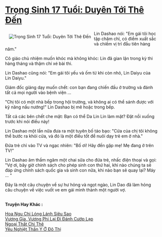 <a href="https://truyentiki.com/trong-sinh-17-tuoi-duyen-toi-the-den.31996/" title="Trọng Sinh 17 Tuổi: Duyên Tới Thê Đến"><h1>Trọng Sinh 17 Tuổi: Duyên Tới Thê Đến</h1></a><div style="display:table"><img align="right" style="float: left; padding: 10px;" src="https://truyentiki.com/a/img/str/src/31996.jpg" alt="Trọng Sinh 17 Tuổi: Duyên Tới Thê Đến">Lin Dashao nói: "Em gái tôi học tập chăm chỉ, có điểm xuất sắc và chiếm vị trí đầu tiên hàng năm." <p></p> Cô giáo chủ nhiệm muốn khóc mà không khóc: Lin đã gian lận trong kỳ thi hàng tháng và thậm chí xé bài thi. <p></p> Lin Dashao cũng nói: "Em gái tôi yếu và ốm từ khi còn nhỏ, Lin Daiyu của Lin Daiyu." <p></p> Giám đốc giảng dạy muốn chết: con bạn đang chiến đấu ở trường và đánh tất cả mọi người vào bệnh viện ... <p></p> "Chị tôi có một nhà bếp trong hội trường, và không ai có thể sánh được với kỹ năng nấu nướng!" Lin Dashao bị mê hoặc trong bếp. <p></p> Tất cả các bên chết che mặt: Bạn có thể Da Lin Lin làm mặt? Đặt nồi xuống trước khi nói điều này! <p></p> Lin Dashao một lần nữa đưa ra một tuyên bố táo bạo: "Cửa của chị tôi không thể bước ra khỏi cửa, và đó là một điều tốt để nuôi dạy trẻ em ở nhà." <p></p> Đứa trẻ chỉ vào TV và ngạc nhiên: "Bố ơi! Hãy đến gặp mẹ! Mẹ đang ở trên TV!" <p></p> Lin Dashao âm thầm ngâm một chai sữa cho đứa trẻ, nhấc điện thoại và gọi: "Vợ ơi, bây giờ chính sách cho phép sinh con thứ hai, khi nào chúng ta sẽ đáp ứng chính sách quốc gia và sinh con nữa, khi nào bạn sẽ quay lại? Máy ... " <p></p> Đây là một câu chuyện về sự hư hỏng và ngọt ngào, Lin Dao đã làm hỏng câu chuyện về việc vuốt ve em gái mình thành một người vợ.</div><p><br><b>Truyện Hay Khác :</b></p><a href="https://truyentiki.com/hoa-ngu-chi-long-lanh-sieu-sao.31995/" alt="Hoa Ngu Chi Lóng Lánh Siêu Sao">Hoa Ngu Chi Lóng Lánh Siêu Sao</a><br/><a href="https://wikitruyen.wordpress.com/2020/06/23/vuong-gia-vuong-phi-lai-di-danh-cuop-lap/" alt="Vương Gia, Vương Phi Lại Đi Đánh Cướp Lạp">Vương Gia, Vương Phi Lại Đi Đánh Cướp Lạp</a><br/><a href="https://truyencv2020.blogspot.com/2020/06/ngoai-that-chi-the.html" alt="Ngoại Thất Chi Thê">Ngoại Thất Chi Thê</a><br/><a href="https://github.com/nownovels/topcv/tree/master/truyenhay/31847/README.md" alt="Yêu Nghiệt Thần Y Ở Đô Thị">Yêu Nghiệt Thần Y Ở Đô Thị</a><br/>